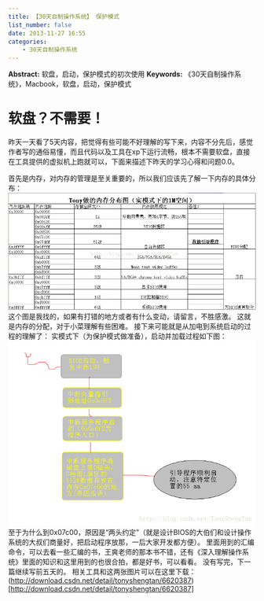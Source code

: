 ```yaml
---
title: 【30天自制操作系统】 保护模式
list_number: false
date: 2013-11-27 16:55
categories:
    - 30天自制操作系统
---
```

**Abstract:** 软盘，启动，保护模式的初次使用
**Keywords:** 《30天自制操作系统》，Macbook，软盘，启动，保护模式
<!--more-->

# 软盘？不需要！
昨天一天看了5天内容，把觉得有些可能不好理解的写下来，内容不分先后，感觉作者写的通俗易懂，而且代码以及工具在xp下运行流畅，根本不需要软盘，直接在工具提供的虚拟机上跑就可以，下面来描述下昨天的学习心得和问题0.0。

首先是内存，对内存的管理是至关重要的，所以我们应该先了解一下内存的具体分布：
![Center][]
这个图是我找的，如果有打错的地方或者有什么变动，请留言，不胜感激。
这就是内存的分配，对于小菜理解有些困难。
接下来可能就是从加电到系统启动的过程的理解了：
实模式下（为保护模式做准备），启动并加载过程如下图：![SouthEast][]
至于为什么到0x07c00，原因是“两头约定”（就是设计BIOS的大伯们和设计操作系统的大叔们商量好，把启动程序放那，一后大家开发都方便）。
里面用到的汇编命令，可以去看一些汇编的书，王爽老师的那本书不错，还有《深入理解操作系统》里面的知识和这里用到的也很合拍，都是好书，可以看看。
没有写完，下一篇继续写前五天的。
相关工具和这两张图片可以在这里下载：(http://download.csdn.net/detail/tonyshengtan/6620387)[http://download.csdn.net/detail/tonyshengtan/6620387]





[Center]: ./20131127162257171.bmp
[SouthEast]: ./20131127165016359.bmp





